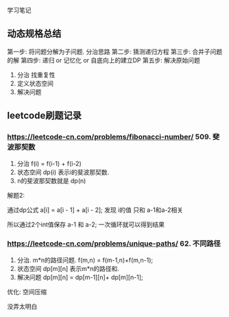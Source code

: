 学习笔记

## 动态规格总结

第一步: 将问题分解为子问题. 分治思路
第二步: 猜测递归方程
第三步: 合并子问题的解
第四步: 递归 or 记忆化 or 自底向上的建立DP
第五步: 解决原始问题

1. 分治  找重复性
2. 定义状态空间
3. 解决问题

## leetcode刷题记录

### https://leetcode-cn.com/problems/fibonacci-number/ 509. 斐波那契数

1. 分治  f(i) = f(i-1) + f(i-2)
2. 状态空间 dp(i)  表示i的斐波那契数.
3. n的斐波那契数就是 dp(n)

解题2:

通过dp公式 a[i] = a[i - 1] + a[i - 2];  发现 i的值 只和 a-1和a-2相关

所以通过2个int值保存 a-1 和 a-2;
一次循环就可以得到结果

### https://leetcode-cn.com/problems/unique-paths/ 62. 不同路径

1. 分治. m*n的路径问题. f(m,n) = f(m-1,n)+f(m,n-1);
2. 状态空间  dp[m][n] 表示m*n的路径和.
3. 解决问题  dp[m][n] = dp[m-1][n]+ dp[m][n-1];


优化: 空间压缩

没弄太明白

